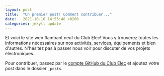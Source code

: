 ```yaml
---
layout: post
title:  "Un premier post! Comment contribuer..."
date:   2021-10-16 14:53:48 +0200
categories: jekyll update
---
```

Et voici le site web flambant neuf du Club Elec! Vous y trouverez toutes les informations nécessaires sur nos activités, services, équipements et bien d'autres. N'hésitez pas à passer nous voir pour discuter de vos projets électroniques. 

Pour contribuer, passez par le [compte GitHub du Club Elec][github] et ajoutez votre post dans le dossier `_posts`.

[github]: https://github.com/UCLOUVAIN-CLUB-ELEC/UCLOUVAIN-CLUB-ELEC.github.io
